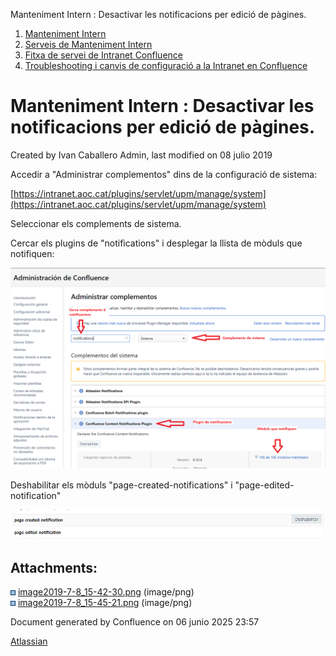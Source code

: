 Manteniment Intern : Desactivar les notificacions per edició de pàgines.  

1.  [Manteniment Intern](index.md)
2.  [Serveis de Manteniment Intern](Serveis-de-Manteniment-Intern_15368305.md)
3.  [Fitxa de servei de Intranet Confluence](Fitxa-de-servei-de-Intranet-Confluence_15368308.md)
4.  [Troubleshooting i canvis de configuració a la Intranet en Confluence](24215564.md)

Manteniment Intern : Desactivar les notificacions per edició de pàgines.
========================================================================

Created by Ivan Caballero Admin, last modified on 08 julio 2019

  

Accedir a "Administrar complementos" dins de la configuració de sistema:

[https://intranet.aoc.cat/plugins/servlet/upm/manage/system](https://intranet.aoc.cat/plugins/servlet/upm/manage/system)

  

Seleccionar els complements de sistema.

Cercar els plugins de "notifications" i desplegar la llista de mòduls que notifiquen:

  

![](attachments/24216065/24216066.png)

  

Deshabilitar els mòduls "page-created-notifications" i "page-edited-notification"

  

![](attachments/24216065/24216067.png)

  

Attachments:
------------

![](images/icons/bullet_blue.gif) [image2019-7-8\_15-42-30.png](attachments/24216065/24216066.png) (image/png)  
![](images/icons/bullet_blue.gif) [image2019-7-8\_15-45-21.png](attachments/24216065/24216067.png) (image/png)  

Document generated by Confluence on 06 junio 2025 23:57

[Atlassian](http://www.atlassian.com/)